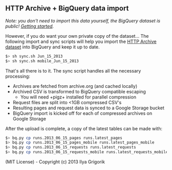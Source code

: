 ## HTTP Archive + BigQuery data import

_Note: you don't need to import this data yourself, the BigQuery dataset is public! [Getting started](http://www.igvita.com/2013/06/20/http-archive-bigquery-web-performance-answers/)._

However, if you do want your own private copy of the dataset... The following import and sync scripts will help you import the [HTTP Archive dataset](http://httparchive.org/downloads.php) into BigQuery and keep it up to date.

```bash
$> sh sync.sh Jun_15_2013
$> sh sync.sh mobile_Jun_15_2013
```

That's all there is to it. The sync script handles all the necessary processing:

* Archives are fetched from archive.org (and cached locally)
* Archived CSV is transformed to BigQuery compatible escaping
  * You will need +pigz+ installed for parallel compression
* Request files are split into <1GB compressed CSV's
* Resulting pages and request data is synced to a Google Storage bucket
* BigQuery import is kicked off for each of compressed archives on Google Storage

After the upload is complete, a copy of the latest tables can be made with:

```bash
$> bq.py cp runs.2013_06_15_pages runs.latest_pages
$> bq.py cp runs.2013_06_15_pages_mobile runs.latest_pages_mobile
$> bq.py cp runs.2013_06_15_requests runs.latest_requests
$> bq.py cp runs.2013_06_15_requests_mobile runs.latest_requests_mobile
```

(MIT License) - Copyright (c) 2013 Ilya Grigorik
